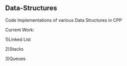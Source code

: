 ## Data-Structures
Code Implementations of various Data Structures in CPP

Current Work:

1)Linked List

2)Stacks

3)Queues


